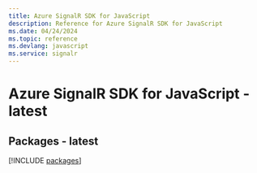 ```yaml
---
title: Azure SignalR SDK for JavaScript
description: Reference for Azure SignalR SDK for JavaScript
ms.date: 04/24/2024
ms.topic: reference
ms.devlang: javascript
ms.service: signalr
---
```

# Azure SignalR SDK for JavaScript - latest
## Packages - latest
[!INCLUDE [packages](signalr-index.md)]